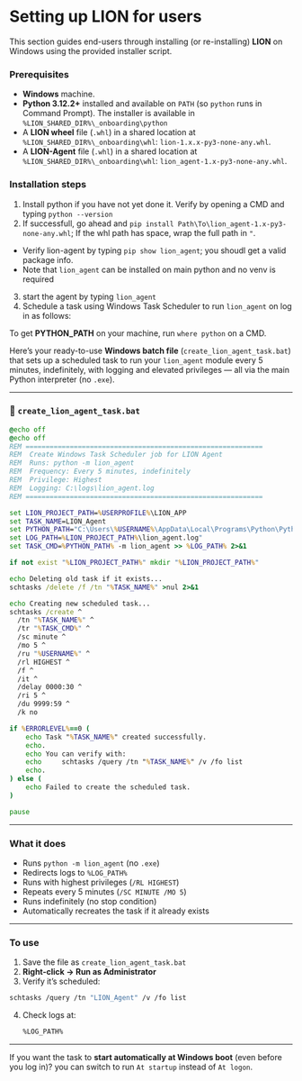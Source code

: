 # Setting up LION for users

This section guides end-users through installing (or re-installing) **LION** on Windows using the provided installer script.

### Prerequisites

- **Windows** machine.
- **Python 3.12.2+** installed and available on `PATH` (so `python` runs in Command Prompt). The installer is available in `%LION_SHARED_DIR%\_onboarding\python`
- A **LION wheel** file (`.whl`) in a shared location at `%LION_SHARED_DIR%\_onboarding\whl`: `lion-1.x.x-py3-none-any.whl`.
- A **LION-Agent** file (`.whl`) in a shared location at `%LION_SHARED_DIR%\_onboarding\whl`: `lion_agent-1.x-py3-none-any.whl`.

### Installation steps

1. Install python if you have not yet done it. Verify by opening a CMD and typing `python --version`
2. If successfull, go ahead and `pip install Path\To\lion_agent-1.x-py3-none-any.whl`; If the whl path has space, wrap the full path in `"`.

- Verify lion-agent by typing `pip show lion_agent`; you shoudl get a valid package info.
- Note that `lion_agent` can be installed on main python and no venv is required

3. start the agent by typing `lion_agent`
4. Schedule a task using Windows Task Scheduler to run `lion_agent` on log in as follows:

To get **PYTHON_PATH** on your machine, run `where python` on a CMD.

Here’s your ready-to-use **Windows batch file** (`create_lion_agent_task.bat`) that sets up a scheduled task to run your `lion_agent` module every 5 minutes, indefinitely, with logging and elevated privileges — all via the main Python interpreter (no `.exe`).

---

### 🧩 `create_lion_agent_task.bat`

```bat
@echo off
@echo off
REM ===========================================================
REM  Create Windows Task Scheduler job for LION Agent
REM  Runs: python -m lion_agent
REM  Frequency: Every 5 minutes, indefinitely
REM  Privilege: Highest
REM  Logging: C:\logs\lion_agent.log
REM ===========================================================

set LION_PROJECT_PATH=%USERPROFILE%\LION_APP
set TASK_NAME=LION_Agent
set PYTHON_PATH="C:\Users\%USERNAME%\AppData\Local\Programs\Python\Python312\python.exe"
set LOG_PATH=%LION_PROJECT_PATH%\lion_agent.log"
set TASK_CMD=%PYTHON_PATH% -m lion_agent >> %LOG_PATH% 2>&1

if not exist "%LION_PROJECT_PATH%" mkdir "%LION_PROJECT_PATH%"

echo Deleting old task if it exists...
schtasks /delete /f /tn "%TASK_NAME%" >nul 2>&1

echo Creating new scheduled task...
schtasks /create ^
  /tn "%TASK_NAME%" ^
  /tr "%TASK_CMD%" ^
  /sc minute ^
  /mo 5 ^
  /ru "%USERNAME%" ^
  /rl HIGHEST ^
  /f ^
  /it ^
  /delay 0000:30 ^
  /ri 5 ^
  /du 9999:59 ^
  /k no

if %ERRORLEVEL%==0 (
    echo Task "%TASK_NAME%" created successfully.
    echo.
    echo You can verify with:
    echo     schtasks /query /tn "%TASK_NAME%" /v /fo list
    echo.
) else (
    echo Failed to create the scheduled task.
)

pause
```

---

### What it does

- Runs `python -m lion_agent` (no `.exe`)
- Redirects logs to `%LOG_PATH%`
- Runs with highest privileges (`/RL HIGHEST`)
- Repeats every 5 minutes (`/SC MINUTE /MO 5`)
- Runs indefinitely (no stop condition)
- Automatically recreates the task if it already exists

---

### To use

1. Save the file as `create_lion_agent_task.bat`
2. **Right-click → Run as Administrator**
3. Verify it’s scheduled:

```bash
schtasks /query /tn "LION_Agent" /v /fo list
```

4. Check logs at:

   ```bash
   %LOG_PATH%
   ```

---

If you want the task to **start automatically at Windows boot** (even before you log in)?
you can switch to run `At startup` instead of `At logon`.
